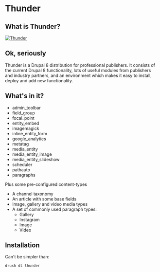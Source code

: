 # Thunder

## What is Thunder? 

[![Thunder](http://img.youtube.com/vi/v2AC41dglnM/0.jpg)](http://www.youtube.com/watch?v=v2AC41dglnM)

## Ok, seriously

Thunder is a Drupal 8 distribution for professional publishers. It consists of the current Drupal 8 functionality, lots of useful modules from publishers and industry partners, and an environment which makes it easy to install, deploy and add new functionality.

## What's in it?

* admin_toolbar
* field_group
* focal_point
* entity_embed
* imagemagick
* inline_entity_form
* google_analytics
* metatag
* media_entity
* media_entity_image
* media_entity_slideshow
* scheduler
* pathauto
* paragraphs

Plus some pre-configured content-types

* A channel taxonomy
* An article with some base fields
* Image, gallery and video media types
* A set of commonly used paragraph types:
    * Gallery
    * Instagram
    * Image
    * Video
    
## Installation

Can't be simpler than:

```
drush dl thunder
```
